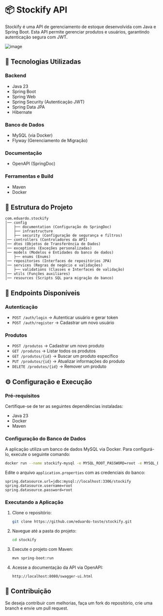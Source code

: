 # 📦 Stockify API

Stockify é uma API de gerenciamento de estoque desenvolvida com Java e Spring Boot. Esta API permite gerenciar produtos e usuários, garantindo autenticação segura com JWT.

![image](https://github.com/user-attachments/assets/31d36a60-e2c1-4ff1-8e6a-8ebe1a1c5f11)

## 🚀 Tecnologias Utilizadas

### Backend
- Java 23
- Spring Boot
- Spring Web
- Spring Security (Autenticação JWT)
- Spring Data JPA
- Hibernate

### Banco de Dados
- MySQL (via Docker)
- Flyway (Gerenciamento de Migração)

### Documentação
- OpenAPI (SpringDoc)

### Ferramentas e Build
- Maven
- Docker

## 📂 Estrutura do Projeto

```
com.eduardo.stockify
│── config
│   ├── documentation (Configuração do SpringDoc)
│   ├── infrastructure
│   ├── security (Configuração de segurança e filtros)
│── controllers (Controladores da API)
│── dtos (Objetos de Transferência de Dados)
│── exceptions (Exceções personalizadas)
│── models (Modelos e Entidades do banco de dados)
│   ├── enums (Enums)
│── repositories (Interfaces de repositórios JPA)
│── services (Regras de negócio e validações)
│   ├── validations (Classes e Interfaces de validação)
│── utils (Funções auxiliares)
│── resources (Scripts SQL para migração do banco)
```

## 📌 Endpoints Disponíveis

### Autenticação
- `POST /auth/login` → Autenticar usuário e gerar token
- `POST /auth/register` → Cadastrar um novo usuário

### Produtos
- `POST /produtos` → Cadastrar um novo produto
- `GET /produtos` → Listar todos os produtos
- `GET /produtos/{id}` → Buscar um produto específico
- `PUT /produtos/{id}` → Atualizar informações do produto
- `DELETE /produtos/{id}` → Remover um produto

## ⚙️ Configuração e Execução

### Pré-requisitos
Certifique-se de ter as seguintes dependências instaladas:
- Java 23
- Docker
- Maven

### Configuração do Banco de Dados
A aplicação utiliza um banco de dados MySQL via Docker. Para configurá-lo, execute o seguinte comando:
```sh
docker run --name stockify-mysql -e MYSQL_ROOT_PASSWORD=root -e MYSQL_DATABASE=stockify -p 3306:3306 -d mysql:latest
```
Edite o arquivo `application.properties` com as credenciais do banco:
```properties
spring.datasource.url=jdbc:mysql://localhost:3306/stockify
spring.datasource.username=root
spring.datasource.password=root
```

### Executando a Aplicação
1. Clone o repositório:
   ```sh
   git clone https://github.com/eduardo-toste/stockify.git
   ```
2. Navegue até a pasta do projeto:
   ```sh
   cd stockify
   ```
3. Execute o projeto com Maven:
   ```sh
   mvn spring-boot:run
   ```
4. Acesse a documentação da API via OpenAPI:
   ```
   http://localhost:8080/swagger-ui.html
   ```

## 🤝 Contribuição
Se deseja contribuir com melhorias, faça um fork do repositório, crie uma branch e envie um pull request.
